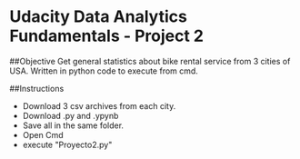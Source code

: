 # Udacity Data Analytics Fundamentals - Project 2

##Objective
Get general statistics about bike rental service from 3 cities of USA.
Written in python code to execute from cmd.

##Instructions
* Download 3 csv archives from each city.
* Download .py and .ypynb
* Save all in the same folder.
* Open Cmd
* execute "Proyecto2.py"
